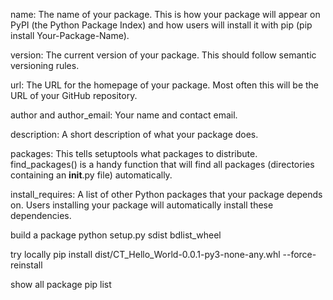 name: The name of your package. This is how your package will appear on PyPI (the Python Package Index) and how users will install it with pip (pip install Your-Package-Name).

version: The current version of your package. This should follow semantic versioning rules.

url: The URL for the homepage of your package. Most often this will be the URL of your GitHub repository.

author and author_email: Your name and contact email.

description: A short description of what your package does.

packages: This tells setuptools what packages to distribute. find_packages() is a handy function that will find all packages (directories containing an __init__.py file) automatically.

install_requires: A list of other Python packages that your package depends on. Users installing your package will automatically install these dependencies.

build a package
python setup.py sdist bdlist_wheel

try locally
pip install dist/CT_Hello_World-0.0.1-py3-none-any.whl --force-reinstall

show all package
pip list